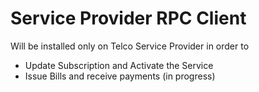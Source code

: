 # Service Provider RPC Client

Will be installed only on Telco Service Provider in order to 

- Update Subscription and Activate the Service
- Issue Bills and receive payments (in progress)